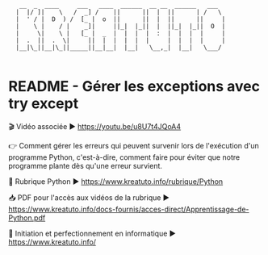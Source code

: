 ```
   __  _  ____     ___   ____  ______  __ __  ______   ___  
  |  |/ ]|    \   /  _] /    ||      ||  |  ||      | /   \ 
  |  ' / |  D  ) /  [_ |  o  ||      ||  |  ||      ||     |
  |    \ |    / |    _]|     ||_|  |_||  |  ||_|  |_||  O  |
  |     \|    \ |   [_ |  _  |  |  |  |  :  |  |  |  |     |
  |  .  ||  .  \|     ||  |  |  |  |  |     |  |  |  |     |
  |__|\_||__|\_||_____||__|__|  |__|   \__,_|  |__|   \___/ 
                                                            
```

# README - Gérer les exceptions avec try except

🎬 Vidéo associée ▶ https://youtu.be/u8U7t4JQoA4

👉 Comment gérer les erreurs qui peuvent survenir lors de l'exécution d'un programme Python, c'est-à-dire, comment faire pour éviter que notre programme plante dès qu'une erreur survient.

🐼 Rubrique Python ▶ https://www.kreatuto.info/rubrique/Python

📥 PDF pour l'accès aux vidéos de la rubrique ▶ https://www.kreatuto.info/docs-fournis/acces-direct/Apprentissage-de-Python.pdf

🐼 Initiation et perfectionnement en informatique ▶ https://www.kreatuto.info/

